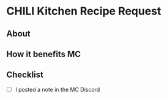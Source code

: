 <!-- Adding a new Recipe? YOU MUST complete the following: -->

# CHILI Kitchen Recipe Request

## About

<!-- Tell us about your recipe! -->

## How it benefits MC

<!-- How does this recipe benefits the MetaCartel community -->

## Checklist

<!-- Please complete these items -->

-   [ ] I posted a note in the MC Discord
